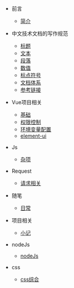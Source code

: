 - 前言
    - [简介](zh-cn/README.md)
    
- 中文技术文档的写作规范
    - [标题](zh-cn/documentStyle/title.md)
    - [文本](zh-cn/documentStyle/text.md)
    - [段落](zh-cn/documentStyle/paragraph.md)
    - [数值](zh-cn/documentStyle/number.md)
    - [标点符号](zh-cn/documentStyle/marks.md)
    - [文档体系](zh-cn/documentStyle/structure.md)
    - [参考链接](zh-cn/documentStyle/reference.md)

- Vue项目相关
    - [基础](zh-cn/vue/base.md)
    - [权限控制](zh-cn/vue/permission.md)
    - [环境变量配置](zh-cn/vue/params.md)
    - [element-ui](zh-cn/vue/element-ui.md)

- Js
    - [杂项](zh-cn/js/sundries.md)

- Request
    - [请求相关](zh-cn/request/request.md)

- 随笔
    - [日常](zh-cn/essays/essays.md)

- 项目相关
    - [小记](zh-cn/project/project.md)

- nodeJs
    - [nodeJs](zh-cn/nodeJs/nodeJs.md)

- css
    - [css综合](zh-cn/css/css.md)